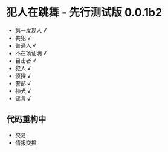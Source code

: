 # 犯人在跳舞 - 先行测试版 0.0.1b2

- 第一发现人 √
- 共犯 √
- 普通人 √
- 不在场证明 √
- 目击者 √
- 犯人 √
- 侦探 √
- 警部 √
- 神犬 √
- 谣言 √

## 代码重构中

- 交易 
- 情报交换 